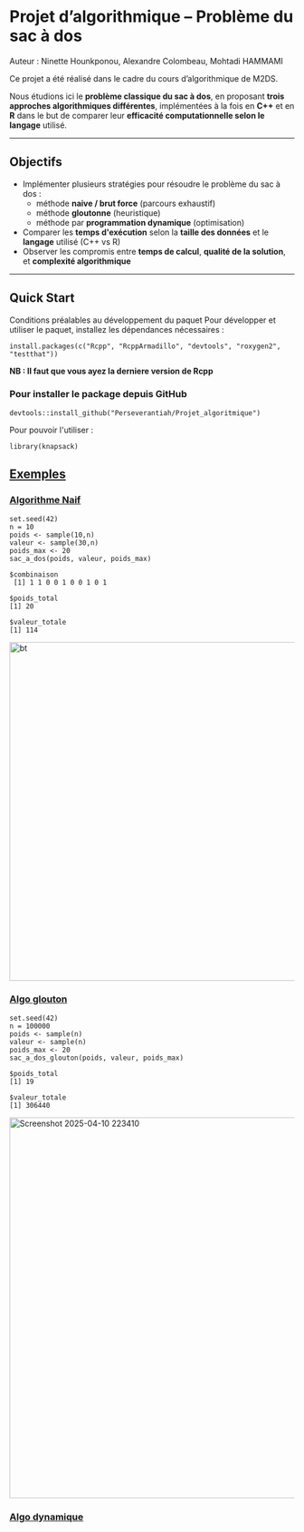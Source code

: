 # Projet d’algorithmique – Problème du sac à dos 
Auteur : Ninette Hounkponou, Alexandre Colombeau, Mohtadi HAMMAMI

Ce projet a été réalisé dans le cadre du cours d’algorithmique de M2DS.

Nous étudions ici le **problème classique du sac à dos**, en proposant **trois approches algorithmiques différentes**, implémentées à la fois en **C++** et en **R** dans le but de comparer leur **efficacité computationnelle selon le langage** utilisé.

---

##  Objectifs

- Implémenter plusieurs stratégies pour résoudre le problème du sac à dos :
  - méthode **naive / brut force** (parcours exhaustif)
  - méthode **gloutonne** (heuristique)
  - méthode par **programmation dynamique** (optimisation)
- Comparer les **temps d'exécution** selon la **taille des données** et le **langage** utilisé (C++ vs R)
- Observer les compromis entre **temps de calcul**, **qualité de la solution**, et **complexité algorithmique**

---

## Quick Start
Conditions préalables au développement du paquet
Pour développer et utiliser le paquet, installez les dépendances nécessaires :

```install.packages(c("Rcpp", "RcppArmadillo", "devtools", "roxygen2", "testthat"))```

**NB : Il faut que vous ayez la derniere version de Rcpp**

### Pour installer le package depuis GitHub
```devtools::install_github("Perseverantiah/Projet_algoritmique")```

Pour pouvoir l'utiliser :

```library(knapsack)```


## [Exemples ](#-exemples)
### [Algorithme Naif](#-algo) 




```{r exemple_naif}
set.seed(42)
n = 10
poids <- sample(10,n)
valeur <- sample(30,n)
poids_max <- 20
sac_a_dos(poids, valeur, poids_max)
```

```
$combinaison
 [1] 1 1 0 0 1 0 0 1 0 1

$poids_total
[1] 20

$valeur_totale
[1] 114

```

<img width="598" alt="bt" src="https://github.com/user-attachments/assets/103565ee-2e24-4b75-8d9b-c4c48d399043" />


### [Algo glouton](#glouton)


```{r exemple_glouton}
set.seed(42)
n = 100000
poids <- sample(n)
valeur <- sample(n)
poids_max <- 20
sac_a_dos_glouton(poids, valeur, poids_max)
```

```
$poids_total
[1] 19

$valeur_totale
[1] 306440
```
<img width="672" alt="Screenshot 2025-04-10 223410" src="https://github.com/user-attachments/assets/65f583bb-7e13-4c8c-9ee4-e03c6c43d2b1" />


### [Algo dynamique](#dyn)
